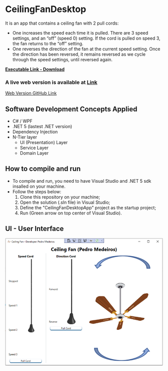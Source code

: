 # CeilingFanDesktop
It is an app that contains a ceiling fan with 2 pull cords:   
  * One increases the speed each time it is pulled. There are 3 speed settings, and an “off” (speed 0) setting. If the cord is pulled on speed 3, the fan returns to the “off” setting.
  * One reverses the direction of the fan at the current speed setting. Once the direction has been reversed, it remains reversed as we cycle through the speed settings, until reversed again.

**[Executable Link - Download](https://www.dropbox.com/s/xr9f07zg1rhtlux/CeilingFanDesktopApp.zip?dl=0)**

### A live web version is available at [Link](https://ceilingfan.azurewebsites.net) 
[Web Version GitHub Link](https://github.com/pedroaraujomedeiros/CeilingFanWeb)

## Software Development Concepts Applied
  * C# / WPF
  * .NET 5 (lastest .NET version)
  * Dependency Injection
  * N-Tier layer
    * UI (Presentation) Layer
    * Service Layer
    * Domain Layer

## How to compile and run
  * To compile and run, you need to have Visual Studio and .NET 5 sdk insalled on your machine.
  * Follow the steps below:
    1. Clone this repository on your machine;
    2. Open the solution (.sln file) in Visual Studio;
    3. Define the "CeilingFanDesktopApp" project as the startup project;
    4. Run (Green arrow on top center of Visual Studio).

## UI - User Interface
![alt text](https://github.com/pedroaraujomedeiros/CeilingFanDesktop/blob/main/Snapshots/Desktop-MainWindow.PNG "Main Window")
